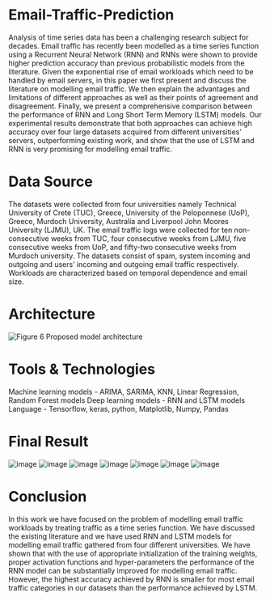 # Email-Traffic-Prediction
Analysis of time series data has been a challenging research subject for decades. Email traffic has recently been modelled as a time series function using a Recurrent Neural Network (RNN) and RNNs were shown to provide higher prediction accuracy than previous probabilistic models from the literature. Given the exponential rise of email workloads which need to be handled by email servers, in this paper we first present and discuss the literature on modelling email traffic. We then explain the advantages and limitations of different approaches as well as their points of agreement and disagreement. Finally, we present a comprehensive comparison between the performance of RNN and Long Short Term Memory (LSTM) models. Our experimental results demonstrate that both approaches can achieve high accuracy over four large datasets acquired from different universities’ servers, outperforming existing work, and show that the use of LSTM and RNN is very promising for modelling email traffic. 
# Data Source
The datasets were collected from four universities namely Technical University of Crete (TUC), Greece, University of the Peloponnese (UoP), Greece, Murdoch University, Australia and Liverpool John Moores University (LJMU), UK. The email traffic logs were collected for ten non-consecutive weeks from TUC, four consecutive weeks from LJMU, five consecutive weeks from UoP, and fifty-two consecutive weeks from Murdoch university. The datasets consist of spam, system incoming and outgoing and users’ incoming and outgoing email traffic respectively. Workloads are characterized based on temporal dependence and email size. 
# Architecture
![Figure 6 Proposed model architecture](https://user-images.githubusercontent.com/38637722/179386227-fc112ac7-a601-49ca-80c1-29863b730ab6.jpg)
# Tools & Technologies
Machine learning models - ARIMA, SARIMA, KNN, Linear Regression, Random Forest models
Deep learning models - RNN and LSTM models
Language - Tensorflow, keras, python, Matplotlib, Numpy, Pandas
# Final Result
![image](https://user-images.githubusercontent.com/38637722/179386884-ee20617d-fed0-4b04-923f-ec080e9854e7.png)
![image](https://user-images.githubusercontent.com/38637722/179386813-29a990a6-d4c3-47a1-bb26-b9d78bb4894c.png)
![image](https://user-images.githubusercontent.com/38637722/179386830-35e9791f-048a-40a2-bb5b-3cf98bdfb1a4.png)
![image](https://user-images.githubusercontent.com/38637722/179386870-0f4513a8-ba7a-4ee5-a8a9-672e6fee9641.png)
![image](https://user-images.githubusercontent.com/38637722/179386878-64c2a007-6107-448a-a558-0174d05e5d14.png)
![image](https://user-images.githubusercontent.com/38637722/179386974-93f08f0b-e46d-4310-9166-3905610bf0f7.png)
![image](https://user-images.githubusercontent.com/38637722/179386979-6b55f83c-60f0-4668-a022-003868969692.png)
# Conclusion
In this work we have focused on the problem of modelling email traffic workloads by treating traffic as a time series function. We have discussed the existing literature and we have used RNN and LSTM models for modelling email traffic gathered from four different universities. We have shown that with the use of appropriate initialization of the training weights, proper activation functions and hyper-parameters the performance of the RNN model can be substantially improved for modelling email traffic. However, the highest accuracy achieved by RNN is smaller for most email traffic categories in our datasets than the performance achieved by LSTM. 
